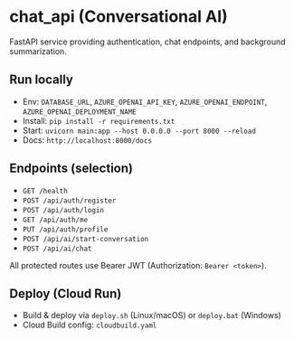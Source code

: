 # chat_api (Conversational AI)

FastAPI service providing authentication, chat endpoints, and background summarization.

## Run locally
- Env: `DATABASE_URL`, `AZURE_OPENAI_API_KEY`, `AZURE_OPENAI_ENDPOINT`, `AZURE_OPENAI_DEPLOYMENT_NAME`
- Install: `pip install -r requirements.txt`
- Start: `uvicorn main:app --host 0.0.0.0 --port 8000 --reload`
- Docs: `http://localhost:8000/docs`

## Endpoints (selection)
- `GET /health`
- `POST /api/auth/register`
- `POST /api/auth/login`
- `GET /api/auth/me`
- `PUT /api/auth/profile`
- `POST /api/ai/start-conversation`
- `POST /api/ai/chat`

All protected routes use Bearer JWT (Authorization: `Bearer <token>`).

## Deploy (Cloud Run)
- Build & deploy via `deploy.sh` (Linux/macOS) or `deploy.bat` (Windows)
- Cloud Build config: `cloudbuild.yaml`
